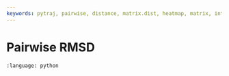 ```yaml
---
keywords: pytraj, pairwise, distance, matrix.dist, heatmap, matrix, interaction
---
```

# Pairwise RMSD

```{literalinclude} ../../_external/amberassist/ambertools/pytraj/rmsd-pairwise.py
:language: python
```

